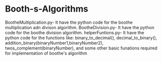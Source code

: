 # Booth-s-Algorithms
BootheMultiplication.py- It have the python code for the boothe multiplication adn divison algorithm.
BootheDivision.py- It have the python code for the boothe division algorithm.
helperFuntions.py- It have the python code for the functions like:
                    binary_to_decimal(),
                    decimal_to_binary(),
                    addition_binary(binaryNumber1,binaryNumber2),
                    twos_complement(binaryNumber),
                  and some other basic funations required for implementation of boothe's algorithm
